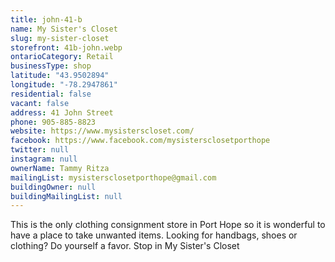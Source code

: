 ```yaml
---
title: john-41-b
name: My Sister's Closet
slug: my-sister-closet
storefront: 41b-john.webp
ontarioCategory: Retail
businessType: shop
latitude: "43.9502894"
longitude: "-78.2947861"
residential: false
vacant: false
address: 41 John Street
phone: 905-885-8823
website: https://www.mysisterscloset.com/
facebook: https://www.facebook.com/mysistersclosetporthope
twitter: null
instagram: null
ownerName: Tammy Ritza
mailingList: mysistersclosetporthope@gmail.com
buildingOwner: null
buildingMailingList: null
---
```


This is the only clothing consignment store in Port Hope so it is wonderful to have a place to take unwanted items. Looking for handbags, shoes or
clothing? Do yourself a favor. Stop in My Sister's Closet
